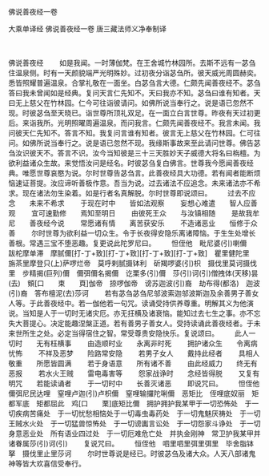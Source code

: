 佛说善夜经一卷


大乘单译经
佛说善夜经一卷
唐三藏法师义净奉制译


　　

佛说善夜经
　　如是我闻。一时薄伽梵。在王舍城竹林园所。去斯不远有一苾刍住温泉侧。时有一天颜貌端严光明殊妙。过初夜分诣苾刍所。彼天威光周圆赫奕。悉皆照耀普遍温泉。合掌礼敬在一面坐。白苾刍言大德。仁颇先闻善夜经不。苾刍答曰我未曾闻如是经典。复问天言仁先知不。天曰我亦不知。苾刍曰谁有知者。天曰无上慈父在竹林园。仁今可往诣彼请问。如佛所说当奉行之。说是语已忽然不现。时彼苾刍至天晓已。诣世尊所顶礼双足。在一面立白言世尊。昨夜有天过初更后。来诣我所。光明照曜周遍温泉。而问我言。仁颇先闻善夜经不。我言未闻。我问彼天仁先知不。答言不知。我复问言谁有知者。彼言无上慈父在竹林园。仁可往问。如佛所说当奉行之。说是语已忽然不现。我缘斯事故来至此请问世尊。佛告苾刍汝识彼天不。答言不识。汝今当知彼是三十三天胜妙天子威德大将名曰栴檀。为欲利益诸众生故。来觉悟汝问是经名。时彼苾刍复白佛言。世尊我今愿闻善夜经典。唯愿世尊哀愍为说。尔时世尊告苾刍言。此善夜经具大功德。若有闻者能断烦恼速证菩提。汝应谛听善极作意。吾当为说。过去诸法不应追念。未来诸法亦不希求。现在诸法勿生染着。如是行者名真解脱。尔时世尊即说颂曰。
　　过去不应念　　未来不希求
　　于现在时中　　皆如法观察
　　妄想心难遣　　智人应善观
　　宜可速勤修　　焉知至明日
　　由彼死王众　　与汝镇相随
　　是故我牟尼　　善夜经今说
　　常愿诸有情　　离苦获安乐
　　不造诸恶业　　恒修于众善
　　尔时世尊为欲利益一切众生。令于长夜得安隐乐离诸障恼。于生生处增长善根。常遇三宝不堕恶趣。复更说此陀罗尼曰。
　　怛侄他　毗尼婆(引)喇儞　跋柁摩单滞　摩腻儞[打-丁+致][打-丁+致][打-丁+致][打-丁+致]　瞿里健陀里　旃茶里摩登只(上)萨啰烂帝　莫呼剌腻摄钵利　斫羯啰婆(引)枳　摄伐里莫诃摄伐里　步精揭(巨列)儞　儞弭儞名揭儞　讫栗多(引)儞　莎(引)诃(引)僧拽体(天移)昙(去)　頞[口　　束　　頁]伽帝　捺啰伽帝　谤苏迦波(引)裔　劫布得(都洛)　迦波(引)裔　答布檀泥(去)莎诃
　　若有苾刍苾刍尼邬波索迦邬波斯迦及余善男子善女人等。于此善夜经中。若一伽他若一句咒。读诵受持供养尊重。明解其义为他演说。当知是人于一切时无诸灾厄。亦无抂横及诸衰恼。能知过去七生之事。亦不忘失大菩提心。决定能趣涅槃正道。若有善男子善女人。受持读诵此善夜经者。于未来世所生之处。必定当得宿住之智。常受尊贵安隐快乐。复说颂曰。
　　此人一切时　　无有枉横事
　　由造顺时业　　永离非时死
　　拥护诸众生　　令离病忧怖
　　不祥及恶梦　　险路常安隐
　　若男子女人　　戴持此经者
　　具相人敬重　　所愿皆圆满
　　若于身语意　　所有诸不善
　　由此经威力　　终无有恶报
　　若水火王贼　　雷电毒害等
　　怨家战诤时　　念经皆得脱
　　又复有明咒　　若能读诵者
　　于一切时中　　长善灭诸恶
　　即说咒曰。
　　怛侄他　儞弭尼民达哩　窒哩卢迦(引)卢枳儞　窒哩输攞陀唎儞　恶矩比　侄哩底奴丽　矩都军底　矩都屈此　鸡[口　　栗]底矩比儞　拥护拥护我某甲于一切恐怖处　于一切疾病苦痛处　于一切忧愁相恼处于一切毒虫毒药处　于一切鬼魅厌祷处　于一切王贼水火处　于一切猛兽惊怖处　于一切谤讟言讼处　于一切怨家斗诤处　于一切身意恶业处　所有语业四过处　于一切厄难危亡处　并执金刚神　常卫护我某甲并诸眷属莎(引)诃(引)
　　复说咒曰。
　　恒侄他　呬里呬里弭里弭里　毕舍脂钵拏　摄伐里止里莎诃
　　尔时世尊说是经已。时彼苾刍及诸大众。人天八部诸鬼神等皆大欢喜信受奉行。


